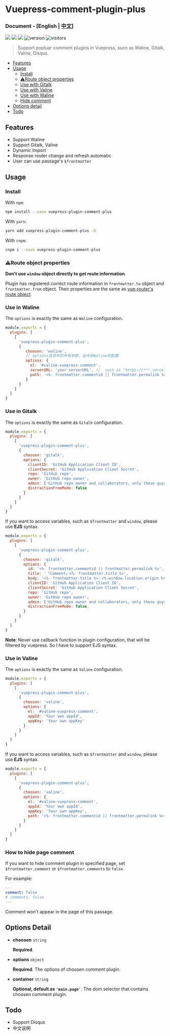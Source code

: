 # Vuepress-comment-plugin-plus

### Document - [English | [中文](./README.md)]

[![](https://img.shields.io/npm/dm/vuepress-plugin-comment-plus.svg?style=flat-square)](https://www.npmjs.com/package/vuepress-plugin-comment-plus)
[![](https://img.shields.io/badge/vuepress-≥v0.9.0-3eaf7c.svg?style=popout-square)](https://vuepress.vuejs.org/)
![](https://img.shields.io/badge/license-MIT-blue.svg?style=popout-square)
![version](https://img.shields.io/github/release/SivanLaai/vuepress-plugin-comment-plus.svg?style=flat-square)
![visitors](https://visitor-badge.laobi.icu/badge?page_id=SivanLaai/vuepress-plugin-comment-plus)


> Support popluar comment plugins in Vuepress, sucn as Waline, Gitalk, Valine, Disqus.

- [Features](#features)
- [Usage](#usage)
  - [Install](#install)
  - [⚠️Route object properties](#⚠️Route-object-properties)
  - [Use with Gitalk](#use-in-gitalk)
  - [Use with Valine](#use-in-valine)
  - [Use with Waline](#use-in-waline)
  - [Hide comment](#how-to-hide-page-comment)
- [Options detail](#options-detail)
- [Todo](#todo)

## Features

- Support Waline
- Support Gitalk, Valine
- Dynamic Import
- Response router change and refresh automatic
- User can use passage's `$frontmatter`

## Usage

### Install

With `npm`:

```bash
npm install --save vuepress-plugin-comment-plus
```

With `yarn`:

```bash
yarn add vuepress-plugin-comment-plus -D
```

With `cnpm`:

```bash
cnpm i --save vuepress-plugin-comment-plus
```


### ⚠️Route object properties

**Don't use `window` object directly to get route information**.

Plugin has registered correct route information in `frontmatter.to` object and `frontmatter.from` object. Their properties are the same as [vue-router's route object](https://router.vuejs.org/api/#route-object-properties).

### Use in Waline

The `options` is exactly the same as `Waline` configuration.

```javascript
module.exports = {
  plugins: [
    [
      'vuepress-plugin-comment-plus',
      {
	     choosen: 'waline', 
         // options选项中的所有参数，会传给Waline的配置
         options: {
           el: '#valine-vuepress-comment',
           serverURL: 'your serverURL', //  such as "https://***.vercel.app/"
	       path: '<%- frontmatter.commentid || frontmatter.permalink %>'
         }
      }
    ]
  ]
}
```


### Use in Gitalk

The `options` is exactly the same as `Gitalk` configuration.

```javascript
module.exports = {
  plugins: [
    [
      'vuepress-plugin-comment-plus',
      {
        choosen: 'gitalk', 
        options: {
          clientID: 'GitHub Application Client ID',
          clientSecret: 'GitHub Application Client Secret',
          repo: 'GitHub repo',
          owner: 'GitHub repo owner',
          admin: ['GitHub repo owner and collaborators, only these guys can initialize github issues'],
          distractionFreeMode: false 
        }
      }
    ]
  ]
}
```

If you want to access variables, such as `$frontmatter` and `window`, please use **EJS** syntax.

```javascript
module.exports = {
  plugins: [
    [
      'vuepress-plugin-comment-plus',
      {
        choosen: 'gitalk', 
        options: {
          id: '<%- frontmatter.commentid || frontmatter.permalink %>',
          title: '「Comment」<%- frontmatter.title %>',
          body: '<%- frontmatter.title %>：<%-window.location.origin %><%- frontmatter.to.path || window.location.pathname %>',
          clientID: 'GitHub Application Client ID',
          clientSecret: 'GitHub Application Client Secret',
          repo: 'GitHub repo',
          owner: 'GitHub repo owner',
          admin: ['GitHub repo owner and collaborators, only these guys can initialize github issues'],
          distractionFreeMode: false,
        }
      }
    ]
  ]
}
```

**Note**: Never use callback function in plugin configuration, that will be filtered by vuepress. So I have to support EJS syntax.

### Use in Valine

The `options` is exactly the same as `Valine` configuration.

```javascript
module.exports = {
  plugins: [
    [
      'vuepress-plugin-comment-plus',
      {
        choosen: 'valine', 
        options: {
          el: '#valine-vuepress-comment',
          appId: 'Your own appId',
          appKey: 'Your own appKey'
        }
      }
    ]
  ]
}
```

If you want to access variables, such as `$frontmatter` and `window`, please use **EJS** syntax.

```javascript
module.exports = {
  plugins: [
    [
      'vuepress-plugin-comment-plus',
      {
        choosen: 'valine', 
        options: {
          el: '#valine-vuepress-comment',
          appId: 'Your own appId',
          appKey: 'Your own appKey',
          path: '<%- frontmatter.commentid || frontmatter.permalink %>'
        }
      }
    ]
  ]
}
```


### How to hide page comment

If you want to hide comment plugin in specified page, set `$frontmatter.comment` or `$frontmatter.comments` to `false`.

For example:

```yml
---
comment: false 
# comments: false 
---
```

Comment won't appear in the page of this passage. 

## Options Detail

- **choosen** `string`

  **Required**.

- **options** `object`

  **Required**. The options of choosen comment plugin.

- **container** `string`

  **Optional, default as `'main.page'`**. The dom selector that contains choosen comment plugin.

## Todo

- Support Disqus
- 中文说明
